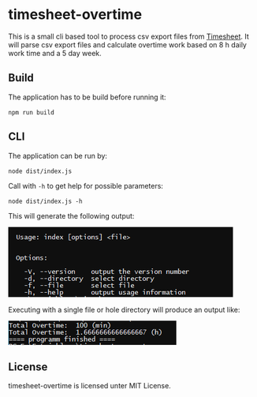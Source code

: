 # timesheet-overtime

This is a small cli based tool to process csv export files from [Timesheet](https://play.google.com/store/apps/details?id=com.rauscha.apps.timesheet).
It will parse csv export files and calculate overtime work based on 8 h daily work time and a 5 day week.

## Build

The application has to be build before running it:

    npm run build

## CLI

The application can be run by:

    node dist/index.js

Call with `-h` to get help for possible parameters:

    node dist/index.js -h

This will generate the following output:

![timesheet-overtime help console output](https://raw.githubusercontent.com/andreasvoigt/timesheet-overtime/master/help.png)

Executing with a single file or hole directory will produce an output like:

![timesheet-overtime example output](https://raw.githubusercontent.com/andreasvoigt/timesheet-overtime/master/example-output.png)

## License

timesheet-overtime is licensed unter MIT License.